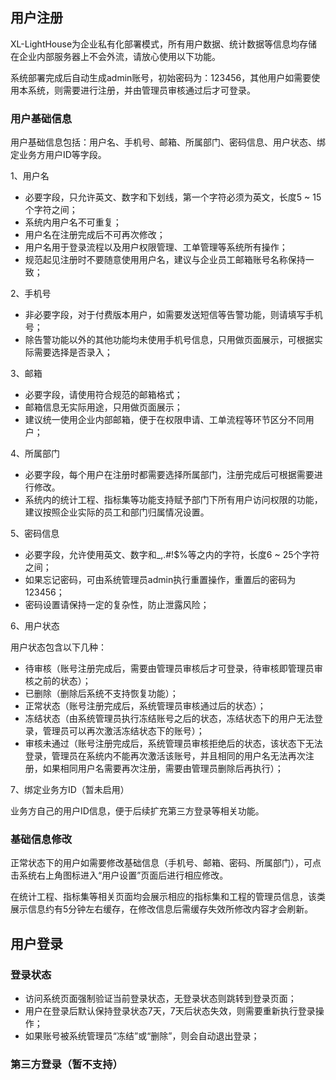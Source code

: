 ## 用户注册

XL-LightHouse为企业私有化部署模式，所有用户数据、统计数据等信息均存储在企业内部服务器上不会外流，请放心使用以下功能。

系统部署完成后自动生成admin账号，初始密码为：123456，其他用户如需要使用本系统，则需要进行注册，并由管理员审核通过后才可登录。

### 用户基础信息

用户基础信息包括：用户名、手机号、邮箱、所属部门、密码信息、用户状态、绑定业务方用户ID等字段。

1、用户名

+ 必要字段，只允许英文、数字和下划线，第一个字符必须为英文，长度5 ~ 15个字符之间；
+ 系统内用户名不可重复；
+ 用户名在注册完成后不可再次修改；  
+ 用户名用于登录流程以及用户权限管理、工单管理等系统所有操作；
+ 规范起见注册时不要随意使用用户名，建议与企业员工邮箱账号名称保持一致；


2、手机号

+ 非必要字段，对于付费版本用户，如需要发送短信等告警功能，则请填写手机号；
+ 除告警功能以外的其他功能均未使用手机号信息，只用做页面展示，可根据实际需要选择是否录入；

3、邮箱

+ 必要字段，请使用符合规范的邮箱格式；
+ 邮箱信息无实际用途，只用做页面展示；
+ 建议统一使用企业内部邮箱，便于在权限申请、工单流程等环节区分不同用户；

4、所属部门

+ 必要字段，每个用户在注册时都需要选择所属部门，注册完成后可根据需要进行修改。
+ 系统内的统计工程、指标集等功能支持赋予部门下所有用户访问权限的功能，建议按照企业实际的员工和部门归属情况设置。

5、密码信息

+ 必要字段，允许使用英文、数字和_,.#!$%等之内的字符，长度6 ~ 25个字符之间；
+ 如果忘记密码，可由系统管理员admin执行重置操作，重置后的密码为123456；
+ 密码设置请保持一定的复杂性，防止泄露风险；

6、用户状态

用户状态包含以下几种：

+ 待审核（账号注册完成后，需要由管理员审核后才可登录，待审核即管理员审核之前的状态）；
+ 已删除（删除后系统不支持恢复功能）；
+ 正常状态（账号注册完成后，系统管理员审核通过后的状态）；
+ 冻结状态（由系统管理员执行冻结账号之后的状态，冻结状态下的用户无法登录，管理员可以再次激活冻结状态下的账号）；
+ 审核未通过（账号注册完成后，系统管理员审核拒绝后的状态，该状态下无法登录，管理员在系统内不能再次激活该账号，并且相同的用户名无法再次注册，如果相同用户名需要再次注册，需要由管理员删除后再执行）；

7、绑定业务方ID（暂未启用）

业务方自己的用户ID信息，便于后续扩充第三方登录等相关功能。

### 基础信息修改

正常状态下的用户如需要修改基础信息（手机号、邮箱、密码、所属部门），可点击系统右上角图标进入“用户设置”页面后进行相应修改。

在统计工程、指标集等相关页面均会展示相应的指标集和工程的管理员信息，该类展示信息约有5分钟左右缓存，在修改信息后需缓存失效所修改内容才会刷新。

## 用户登录

### 登录状态

+ 访问系统页面强制验证当前登录状态，无登录状态则跳转到登录页面；
+ 用户在登录后默认保持登录状态7天，7天后状态失效，则需要重新执行登录操作；
+ 如果账号被系统管理员“冻结”或“删除”，则会自动退出登录；

### 第三方登录（暂不支持）


